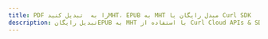 ---title: PDF را به  تبدیل کنیدMHT، EPUB به MHT مبدل رایگان یا Curl SDKdescription: تبدیل رایگانEPUB به MHT با استفاده از Curl Cloud APIs & SDK همچنین اسناد PDF را در Cloud ایجاد، ویرایش و رندر کنید.---